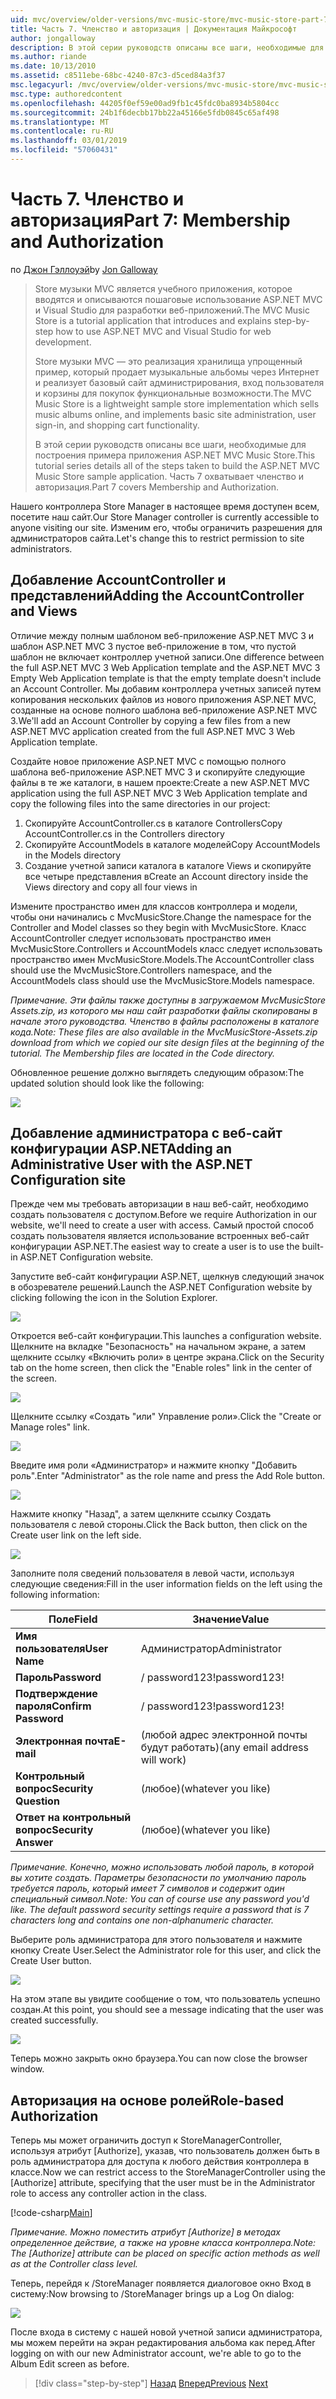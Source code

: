 ```yaml
---
uid: mvc/overview/older-versions/mvc-music-store/mvc-music-store-part-7
title: Часть 7. Членство и авторизация | Документация Майкрософт
author: jongalloway
description: В этой серии руководств описаны все шаги, необходимые для построения примера приложения ASP.NET MVC Music Store. Часть 7 охватывает членство и авторизация.
ms.author: riande
ms.date: 10/13/2010
ms.assetid: c8511ebe-68bc-4240-87c3-d5ced84a3f37
msc.legacyurl: /mvc/overview/older-versions/mvc-music-store/mvc-music-store-part-7
msc.type: authoredcontent
ms.openlocfilehash: 44205f0ef59e00ad9fb1c45fdc0ba8934b5804cc
ms.sourcegitcommit: 24b1f6decbb17bb22a45166e5fdb0845c65af498
ms.translationtype: MT
ms.contentlocale: ru-RU
ms.lasthandoff: 03/01/2019
ms.locfileid: "57060431"
---
```

<a name="part-7-membership-and-authorization"></a><span data-ttu-id="55a8f-104">Часть 7. Членство и авторизация</span><span class="sxs-lookup"><span data-stu-id="55a8f-104">Part 7: Membership and Authorization</span></span>
====================
<span data-ttu-id="55a8f-105">по [Джон Гэллоуэй](https://github.com/jongalloway)</span><span class="sxs-lookup"><span data-stu-id="55a8f-105">by [Jon Galloway](https://github.com/jongalloway)</span></span>

> <span data-ttu-id="55a8f-106">Store музыки MVC является учебного приложения, которое вводятся и описываются пошаговые использование ASP.NET MVC и Visual Studio для разработки веб-приложений.</span><span class="sxs-lookup"><span data-stu-id="55a8f-106">The MVC Music Store is a tutorial application that introduces and explains step-by-step how to use ASP.NET MVC and Visual Studio for web development.</span></span>  
>   
> <span data-ttu-id="55a8f-107">Store музыки MVC — это реализация хранилища упрощенный пример, который продает музыкальные альбомы через Интернет и реализует базовый сайт администрирования, вход пользователя и корзины для покупок функциональные возможности.</span><span class="sxs-lookup"><span data-stu-id="55a8f-107">The MVC Music Store is a lightweight sample store implementation which sells music albums online, and implements basic site administration, user sign-in, and shopping cart functionality.</span></span>  
>   
> <span data-ttu-id="55a8f-108">В этой серии руководств описаны все шаги, необходимые для построения примера приложения ASP.NET MVC Music Store.</span><span class="sxs-lookup"><span data-stu-id="55a8f-108">This tutorial series details all of the steps taken to build the ASP.NET MVC Music Store sample application.</span></span> <span data-ttu-id="55a8f-109">Часть 7 охватывает членство и авторизация.</span><span class="sxs-lookup"><span data-stu-id="55a8f-109">Part 7 covers Membership and Authorization.</span></span>


<span data-ttu-id="55a8f-110">Нашего контроллера Store Manager в настоящее время доступен всем, посетите наш сайт.</span><span class="sxs-lookup"><span data-stu-id="55a8f-110">Our Store Manager controller is currently accessible to anyone visiting our site.</span></span> <span data-ttu-id="55a8f-111">Изменим его, чтобы ограничить разрешения для администраторов сайта.</span><span class="sxs-lookup"><span data-stu-id="55a8f-111">Let's change this to restrict permission to site administrators.</span></span>

## <a name="adding-the-accountcontroller-and-views"></a><span data-ttu-id="55a8f-112">Добавление AccountController и представлений</span><span class="sxs-lookup"><span data-stu-id="55a8f-112">Adding the AccountController and Views</span></span>

<span data-ttu-id="55a8f-113">Отличие между полным шаблоном веб-приложение ASP.NET MVC 3 и шаблон ASP.NET MVC 3 пустое веб-приложение в том, что пустой шаблон не включает контроллер учетной записи.</span><span class="sxs-lookup"><span data-stu-id="55a8f-113">One difference between the full ASP.NET MVC 3 Web Application template and the ASP.NET MVC 3 Empty Web Application template is that the empty template doesn't include an Account Controller.</span></span> <span data-ttu-id="55a8f-114">Мы добавим контроллера учетных записей путем копирования нескольких файлов из нового приложения ASP.NET MVC, созданные на основе полного шаблона веб-приложение ASP.NET MVC 3.</span><span class="sxs-lookup"><span data-stu-id="55a8f-114">We'll add an Account Controller by copying a few files from a new ASP.NET MVC application created from the full ASP.NET MVC 3 Web Application template.</span></span>

<span data-ttu-id="55a8f-115">Создайте новое приложение ASP.NET MVC с помощью полного шаблона веб-приложение ASP.NET MVC 3 и скопируйте следующие файлы в те же каталоги, в нашем проекте:</span><span class="sxs-lookup"><span data-stu-id="55a8f-115">Create a new ASP.NET MVC application using the full ASP.NET MVC 3 Web Application template and copy the following files into the same directories in our project:</span></span>

1. <span data-ttu-id="55a8f-116">Скопируйте AccountController.cs в каталоге Controllers</span><span class="sxs-lookup"><span data-stu-id="55a8f-116">Copy AccountController.cs in the Controllers directory</span></span>
2. <span data-ttu-id="55a8f-117">Скопируйте AccountModels в каталоге моделей</span><span class="sxs-lookup"><span data-stu-id="55a8f-117">Copy AccountModels in the Models directory</span></span>
3. <span data-ttu-id="55a8f-118">Создание учетной записи каталога в каталоге Views и скопируйте все четыре представления в</span><span class="sxs-lookup"><span data-stu-id="55a8f-118">Create an Account directory inside the Views directory and copy all four views in</span></span>

<span data-ttu-id="55a8f-119">Измените пространство имен для классов контроллера и модели, чтобы они начинались с MvcMusicStore.</span><span class="sxs-lookup"><span data-stu-id="55a8f-119">Change the namespace for the Controller and Model classes so they begin with MvcMusicStore.</span></span> <span data-ttu-id="55a8f-120">Класс AccountController следует использовать пространство имен MvcMusicStore.Controllers и AccountModels класс следует использовать пространство имен MvcMusicStore.Models.</span><span class="sxs-lookup"><span data-stu-id="55a8f-120">The AccountController class should use the MvcMusicStore.Controllers namespace, and the AccountModels class should use the MvcMusicStore.Models namespace.</span></span>

<span data-ttu-id="55a8f-121">*Примечание. Эти файлы также доступны в загружаемом MvcMusicStore Assets.zip, из которого мы наш сайт разработки файлы скопированы в начале этого руководства. Членство в файлы расположены в каталоге кода.*</span><span class="sxs-lookup"><span data-stu-id="55a8f-121">*Note: These files are also available in the MvcMusicStore-Assets.zip download from which we copied our site design files at the beginning of the tutorial. The Membership files are located in the Code directory.*</span></span>

<span data-ttu-id="55a8f-122">Обновленное решение должно выглядеть следующим образом:</span><span class="sxs-lookup"><span data-stu-id="55a8f-122">The updated solution should look like the following:</span></span>

![](mvc-music-store-part-7/_static/image1.png)

## <a name="adding-an-administrative-user-with-the-aspnet-configuration-site"></a><span data-ttu-id="55a8f-123">Добавление администратора с веб-сайт конфигурации ASP.NET</span><span class="sxs-lookup"><span data-stu-id="55a8f-123">Adding an Administrative User with the ASP.NET Configuration site</span></span>

<span data-ttu-id="55a8f-124">Прежде чем мы требовать авторизации в наш веб-сайт, необходимо создать пользователя с доступом.</span><span class="sxs-lookup"><span data-stu-id="55a8f-124">Before we require Authorization in our website, we'll need to create a user with access.</span></span> <span data-ttu-id="55a8f-125">Самый простой способ создать пользователя является использование встроенных веб-сайт конфигурации ASP.NET.</span><span class="sxs-lookup"><span data-stu-id="55a8f-125">The easiest way to create a user is to use the built-in ASP.NET Configuration website.</span></span>

<span data-ttu-id="55a8f-126">Запустите веб-сайт конфигурации ASP.NET, щелкнув следующий значок в обозревателе решений.</span><span class="sxs-lookup"><span data-stu-id="55a8f-126">Launch the ASP.NET Configuration website by clicking following the icon in the Solution Explorer.</span></span>

![](mvc-music-store-part-7/_static/image2.png)

<span data-ttu-id="55a8f-127">Откроется веб-сайт конфигурации.</span><span class="sxs-lookup"><span data-stu-id="55a8f-127">This launches a configuration website.</span></span> <span data-ttu-id="55a8f-128">Щелкните на вкладке "Безопасность" на начальном экране, а затем щелкните ссылку «Включить роли» в центре экрана.</span><span class="sxs-lookup"><span data-stu-id="55a8f-128">Click on the Security tab on the home screen, then click the "Enable roles" link in the center of the screen.</span></span>

![](mvc-music-store-part-7/_static/image3.png)

<span data-ttu-id="55a8f-129">Щелкните ссылку «Создать "или" Управление роли».</span><span class="sxs-lookup"><span data-stu-id="55a8f-129">Click the "Create or Manage roles" link.</span></span>

![](mvc-music-store-part-7/_static/image4.png)

<span data-ttu-id="55a8f-130">Введите имя роли «Администратор» и нажмите кнопку "Добавить роль".</span><span class="sxs-lookup"><span data-stu-id="55a8f-130">Enter "Administrator" as the role name and press the Add Role button.</span></span>

![](mvc-music-store-part-7/_static/image5.png)

<span data-ttu-id="55a8f-131">Нажмите кнопку "Назад", а затем щелкните ссылку Создать пользователя с левой стороны.</span><span class="sxs-lookup"><span data-stu-id="55a8f-131">Click the Back button, then click on the Create user link on the left side.</span></span>

![](mvc-music-store-part-7/_static/image6.png)

<span data-ttu-id="55a8f-132">Заполните поля сведений пользователя в левой части, используя следующие сведения:</span><span class="sxs-lookup"><span data-stu-id="55a8f-132">Fill in the user information fields on the left using the following information:</span></span>

| <span data-ttu-id="55a8f-133">**Поле**</span><span class="sxs-lookup"><span data-stu-id="55a8f-133">**Field**</span></span> | <span data-ttu-id="55a8f-134">**Значение**</span><span class="sxs-lookup"><span data-stu-id="55a8f-134">**Value**</span></span> |
| --- | --- |
| <span data-ttu-id="55a8f-135">**Имя пользователя**</span><span class="sxs-lookup"><span data-stu-id="55a8f-135">**User Name**</span></span> | <span data-ttu-id="55a8f-136">Администратор</span><span class="sxs-lookup"><span data-stu-id="55a8f-136">Administrator</span></span> |
| <span data-ttu-id="55a8f-137">**Пароль**</span><span class="sxs-lookup"><span data-stu-id="55a8f-137">**Password**</span></span> | <span data-ttu-id="55a8f-138">/ password123!</span><span class="sxs-lookup"><span data-stu-id="55a8f-138">password123!</span></span> |
| <span data-ttu-id="55a8f-139">**Подтверждение пароля**</span><span class="sxs-lookup"><span data-stu-id="55a8f-139">**Confirm Password**</span></span> | <span data-ttu-id="55a8f-140">/ password123!</span><span class="sxs-lookup"><span data-stu-id="55a8f-140">password123!</span></span> |
| <span data-ttu-id="55a8f-141">**Электронная почта**</span><span class="sxs-lookup"><span data-stu-id="55a8f-141">**E-mail**</span></span> | <span data-ttu-id="55a8f-142">(любой адрес электронной почты будут работать)</span><span class="sxs-lookup"><span data-stu-id="55a8f-142">(any email address will work)</span></span> |
| <span data-ttu-id="55a8f-143">**Контрольный вопрос**</span><span class="sxs-lookup"><span data-stu-id="55a8f-143">**Security Question**</span></span> | <span data-ttu-id="55a8f-144">(любое)</span><span class="sxs-lookup"><span data-stu-id="55a8f-144">(whatever you like)</span></span> |
| <span data-ttu-id="55a8f-145">**Ответ на контрольный вопрос**</span><span class="sxs-lookup"><span data-stu-id="55a8f-145">**Security Answer**</span></span> | <span data-ttu-id="55a8f-146">(любое)</span><span class="sxs-lookup"><span data-stu-id="55a8f-146">(whatever you like)</span></span> |

<span data-ttu-id="55a8f-147">*Примечание. Конечно, можно использовать любой пароль, в которой вы хотите создать. Параметры безопасности по умолчанию пароль требуется пароль, который имеет 7 символов и содержит один специальный символ.*</span><span class="sxs-lookup"><span data-stu-id="55a8f-147">*Note: You can of course use any password you'd like. The default password security settings require a password that is 7 characters long and contains one non-alphanumeric character.*</span></span>

<span data-ttu-id="55a8f-148">Выберите роль администратора для этого пользователя и нажмите кнопку Create User.</span><span class="sxs-lookup"><span data-stu-id="55a8f-148">Select the Administrator role for this user, and click the Create User button.</span></span>

![](mvc-music-store-part-7/_static/image7.png)

<span data-ttu-id="55a8f-149">На этом этапе вы увидите сообщение о том, что пользователь успешно создан.</span><span class="sxs-lookup"><span data-stu-id="55a8f-149">At this point, you should see a message indicating that the user was created successfully.</span></span>

![](mvc-music-store-part-7/_static/image8.png)

<span data-ttu-id="55a8f-150">Теперь можно закрыть окно браузера.</span><span class="sxs-lookup"><span data-stu-id="55a8f-150">You can now close the browser window.</span></span>

## <a name="role-based-authorization"></a><span data-ttu-id="55a8f-151">Авторизация на основе ролей</span><span class="sxs-lookup"><span data-stu-id="55a8f-151">Role-based Authorization</span></span>

<span data-ttu-id="55a8f-152">Теперь мы может ограничить доступ к StoreManagerController, используя атрибут [Authorize], указав, что пользователь должен быть в роль администратора для доступа к любого действия контроллера в классе.</span><span class="sxs-lookup"><span data-stu-id="55a8f-152">Now we can restrict access to the StoreManagerController using the [Authorize] attribute, specifying that the user must be in the Administrator role to access any controller action in the class.</span></span>

[!code-csharp[Main](mvc-music-store-part-7/samples/sample1.cs)]

<span data-ttu-id="55a8f-153">*Примечание. Можно поместить атрибут [Authorize] в методах определенное действие, а также на уровне класса контроллера.*</span><span class="sxs-lookup"><span data-stu-id="55a8f-153">*Note: The [Authorize] attribute can be placed on specific action methods as well as at the Controller class level.*</span></span>

<span data-ttu-id="55a8f-154">Теперь, перейдя к /StoreManager появляется диалоговое окно Вход в систему:</span><span class="sxs-lookup"><span data-stu-id="55a8f-154">Now browsing to /StoreManager brings up a Log On dialog:</span></span>

![](mvc-music-store-part-7/_static/image9.png)

<span data-ttu-id="55a8f-155">После входа в систему с нашей новой учетной записи администратора, мы можем перейти на экран редактирования альбома как перед.</span><span class="sxs-lookup"><span data-stu-id="55a8f-155">After logging on with our new Administrator account, we're able to go to the Album Edit screen as before.</span></span>

> [!div class="step-by-step"]
> <span data-ttu-id="55a8f-156">[Назад](mvc-music-store-part-6.md)
> [Вперед](mvc-music-store-part-8.md)</span><span class="sxs-lookup"><span data-stu-id="55a8f-156">[Previous](mvc-music-store-part-6.md)
[Next](mvc-music-store-part-8.md)</span></span>
